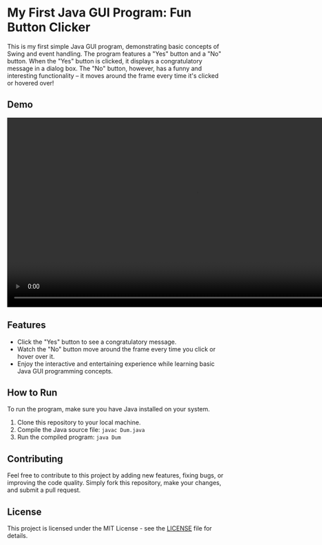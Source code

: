 # My First Java GUI Program: Fun Button Clicker

This is my first simple Java GUI program, demonstrating basic concepts of Swing and event handling. The program features a "Yes" button and a "No" button. When the "Yes" button is clicked, it displays a congratulatory message in a dialog box. The "No" button, however, has a funny and interesting functionality – it moves around the frame every time it's clicked or hovered over!

## Demo

<video width="880" height="440" autoplay loop muted>
  <source src="muhib.mp4" type="video/mp4">
  Your browser does not support the video tag.
</video>

## Features

- Click the "Yes" button to see a congratulatory message.
- Watch the "No" button move around the frame every time you click or hover over it.
- Enjoy the interactive and entertaining experience while learning basic Java GUI programming concepts.

## How to Run

To run the program, make sure you have Java installed on your system.

1. Clone this repository to your local machine.
2. Compile the Java source file: `javac Dum.java`
3. Run the compiled program: `java Dum`

## Contributing

Feel free to contribute to this project by adding new features, fixing bugs, or improving the code quality. Simply fork this repository, make your changes, and submit a pull request.

## License

This project is licensed under the MIT License - see the [LICENSE](LICENSE) file for details.
